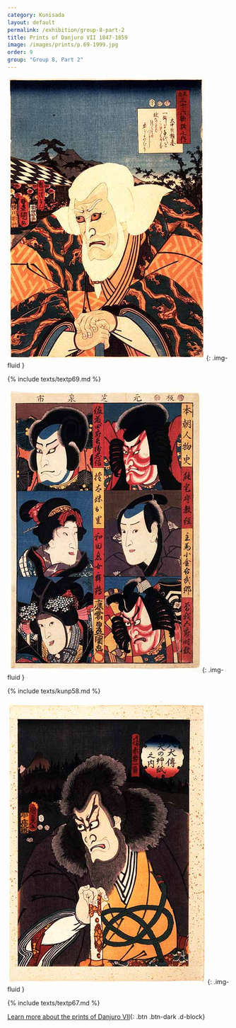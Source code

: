 ```yaml
---
category: Kunisada
layout: default
permalink: /exhibition/group-8-part-2
title: Prints of Danjuro VII 1847-1859
image: /images/prints/p.69-1999.jpg
order: 9
group: "Group 8, Part 2"
---
```

![Kunisada Image](/images/prints/p.69-1999.jpg){: .img-fluid }

{% include texts/textp69.md %}

![Kunisada Image](/images/prints/p.58-1999.jpg){: .img-fluid }

{% include texts/kunp58.md %}

![Kunisada Image](/images/prints/p.67-1999.jpg){: .img-fluid }

{% include texts/textp67.md %}

[Learn more about the prints of Danjuro VII](/themes/textE){: .btn .btn-dark .d-block}
